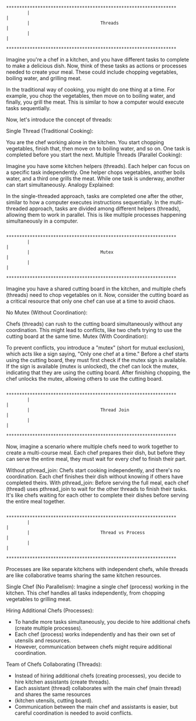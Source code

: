
			*****************************************************************
			|																|
			|							Threads								|
			|																|
			*****************************************************************

Imagine you're a chef in a kitchen, and you have different tasks to complete to make a delicious dish. Now, think of these tasks as actions or processes needed to create your meal. These could include chopping vegetables, boiling water, and grilling meat.

In the traditional way of cooking, you might do one thing at a time. For example, you chop the vegetables, then move on to boiling water, and finally, you grill the meat. This is similar to how a computer would execute tasks sequentially.

Now, let's introduce the concept of threads:

Single Thread (Traditional Cooking):

You are the chef working alone in the kitchen.
You start chopping vegetables, finish that, then move on to boiling water, and so on.
One task is completed before you start the next.
Multiple Threads (Parallel Cooking):

Imagine you have some kitchen helpers (threads).
Each helper can focus on a specific task independently.
One helper chops vegetables, another boils water, and a third one grills the meat.
While one task is underway, another can start simultaneously.
Analogy Explained:

In the single-threaded approach, tasks are completed one after the other, similar to how a computer executes instructions sequentially.
In the multi-threaded approach, tasks are divided among different helpers (threads), allowing them to work in parallel. This is like multiple processes happening simultaneously in a computer.


			*****************************************************************
			|																|
			|							Mutex								|
			|																|
			*****************************************************************

Imagine you have a shared cutting board in the kitchen, and multiple chefs (threads) need to chop vegetables on it. Now, consider the cutting board as a critical resource that only one chef can use at a time to avoid chaos.

No Mutex (Without Coordination):

Chefs (threads) can rush to the cutting board simultaneously without any coordination.
This might lead to conflicts, like two chefs trying to use the cutting board at the same time.
Mutex (With Coordination):

To prevent conflicts, you introduce a "mutex" (short for mutual exclusion), which acts like a sign saying, "Only one chef at a time."
Before a chef starts using the cutting board, they must first check if the mutex sign is available.
If the sign is available (mutex is unlocked), the chef can lock the mutex, indicating that they are using the cutting board.
After finishing chopping, the chef unlocks the mutex, allowing others to use the cutting board.


			*****************************************************************
			|																|
			|							Thread Join							|
			|																|
			*****************************************************************


Now, imagine a scenario where multiple chefs need to work together to create a multi-course meal.
Each chef prepares their dish, but before they can serve the entire meal, they must wait for every chef to finish their part.

Without pthread_join: Chefs start cooking independently, and there's no coordination. Each chef finishes their dish without knowing if others have completed theirs.
With pthread_join: Before serving the full meal, each chef (thread) uses pthread_join to wait for the other threads to finish their tasks. It's like chefs waiting for each other to complete their dishes before serving the entire meal together.


			*****************************************************************
			|																|
			|							Thread vs Process					|
			|																|
			*****************************************************************

Processes are like separate kitchens with independent chefs, while threads are like collaborative teams sharing the same kitchen resources.

Single Chef (No Parallelism):
	Imagine a single chef (process) working in the kitchen.
	This chef handles all tasks independently, from chopping vegetables to grilling meat.


Hiring Additional Chefs (Processes):
-	To handle more tasks simultaneously, you decide to hire additional chefs (create multiple processes).
-	Each chef (process) works independently and has their own set of utensils and resources.
-	However, communication between chefs might require additional coordination.


Team of Chefs Collaborating (Threads):
-	Instead of hiring additional chefs (creating processes), you decide to hire kitchen assistants (create threads).
-	Each assistant (thread) collaborates with the main chef (main thread) and shares the same resources 
-	(kitchen utensils, cutting board).
-	Communication between the main chef and assistants is easier, but careful coordination is needed to avoid conflicts.
